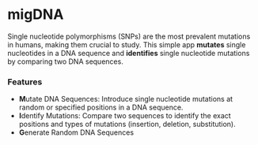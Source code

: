 # migDNA

Single nucleotide polymorphisms (SNPs) are the most prevalent mutations in humans, making them crucial to study. This simple app **mutates** single nucleotides in a DNA sequence and **identifies** single nucleotide mutations by comparing two DNA sequences.

### Features
- **M**utate DNA Sequences: Introduce single nucleotide mutations at random or specified positions in a DNA sequence.
- **I**dentify Mutations: Compare two sequences to identify the exact positions and types of mutations (insertion, deletion, substitution).
- **G**enerate Random DNA Sequences
